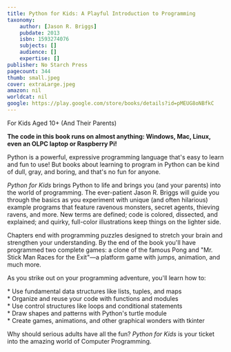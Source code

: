 ```yaml
---
title: Python for Kids: A Playful Introduction to Programming
taxonomy:
	author: [Jason R. Briggs]
	pubdate: 2013
	isbn: 1593274076
	subjects: []
	audience: []
	expertise: []
publisher: No Starch Press
pagecount: 344
thumb: small.jpeg
cover: extraLarge.jpeg
amazon: nil
worldcat: nil
google: https://play.google.com/store/books/details?id=pMEUG8oNBfkC
---
```

<p>For Kids Aged 10+ (And Their Parents)<br></p> <p><b>The code in this book runs on almost anything: Windows, Mac, Linux, even an OLPC laptop or Raspberry Pi!</b></p> <p>Python is a powerful, expressive programming language that's easy to learn and fun to use! But books about learning to program in Python can be kind of dull, gray, and boring, and that's no fun for anyone.</p> <p><i>Python for Kids</i> brings Python to life and brings you (and your parents) into the world of programming. The ever-patient Jason R. Briggs will guide you through the basics as you experiment with unique (and often hilarious) example programs that feature ravenous monsters, secret agents, thieving ravens, and more. New terms are defined; code is colored, dissected, and explained; and quirky, full-color illustrations keep things on the lighter side.</p> <p>Chapters end with programming puzzles designed to stretch your brain and strengthen your understanding. By the end of the book you'll have programmed two complete games: a clone of the famous Pong and &quot;Mr. Stick Man Races for the Exit&quot;—a platform game with jumps, animation, and much more.</p> <p>As you strike out on your programming adventure, you'll learn how to:</p><p>* Use fundamental data structures like lists, tuples, and maps <br>* Organize and reuse your code with functions and modules <br>* Use control structures like loops and conditional statements <br>* Draw shapes and patterns with Python's turtle module <br>* Create games, animations, and other graphical wonders with tkinter  </p><p>Why should serious adults have all the fun? <i>Python for Kids</i> is your ticket into the amazing world of Computer Programming.</p>